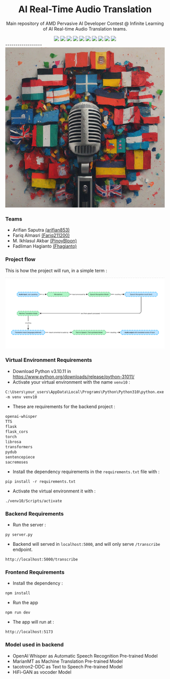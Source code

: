 <h1 align="center"> AI Real-Time Audio Translation </h1>
<p align="center"> Main repository of AMD Pervasive AI Developer Contest @ Infinite Learning of AI Real-time Audio Translation teams. </p>

<div align="center">
    <!-- Your badges here -->
    <img src="https://img.shields.io/badge/python-3670A0?style=for-the-badge&logo=python&logoColor=ffdd54">
    <img src="https://img.shields.io/badge/jupyter-%23FA0F00.svg?style=for-the-badge&logo=jupyter&logoColor=white">
    <img src="https://img.shields.io/badge/flask-%23000.svg?style=for-the-badge&logo=flask&logoColor=white">
    <img src="https://img.shields.io/badge/TensorFlow-%23FF6F00.svg?style=for-the-badge&logo=TensorFlow&logoColor=white">
    <img src="https://img.shields.io/badge/Keras-%23D00000.svg?style=for-the-badge&logo=Keras&logoColor=white">
    <img src="https://img.shields.io/badge/scikit--learn-%23F7931E.svg?style=for-the-badge&logo=scikit-learn&logoColor=white">
    <img src="https://img.shields.io/badge/pandas-%23150458.svg?style=for-the-badge&logo=pandas&logoColor=white">
    <img src="https://img.shields.io/badge/numpy-%23013243.svg?style=for-the-badge&logo=numpy&logoColor=white">
    <img src="https://img.shields.io/badge/react-%2320232a.svg?style=for-the-badge&logo=react&logoColor=%2361DAFB">
    <img src="https://img.shields.io/badge/tailwindcss-%2338B2AC.svg?style=for-the-badge&logo=tailwind-css&logoColor=white">
</div>
------------------
<img src="img/cover.jpeg"> 

### Teams

- Arifian Saputra [(arifian853)](https://github.com/arifian853)
- Fariq Almasri [(Fariq211200)](https://github.com/Fariq211200)
- M. Ikhlasul Akbar [(PinoyBloon)](https://github.com/PinoyBloon)
- Fadliman Hagianto [(Fhagianto)](https://github.com/Fhagianto)

### Project flow
This is how the project will run, in a simple term :

<img src="img/project-flow.png"> 




### Virtual Environment Requirements

- Download Python v3.10.11 in https://www.python.org/downloads/release/python-31011/
- Activate your virtual environment with the name ```venv10``` : 
```
C:\Users\your_users\AppData\Local\Programs\Python\Python310\python.exe -m venv venv10
```
- These are requirements for the backend project : 
```
openai-whisper
TTS
flask
flask_cors
torch
librosa
transformers
pydub
sentencepiece
sacremoses
```
- Install the dependency requirements in the ```requirements.txt``` file with : 
```
pip install -r requirements.txt
```
- Activate the virtual environment it with : 

```
./venv10/Scripts/activate
```

### Backend Requirements


- Run the server :

```
py server.py
```
- Backend will served in ```localhost:5000```, and will only serve ```/transcribe``` endpoint.
```
http://localhost:5000/transcribe
```


### Frontend Requirements

- Install the dependency : 
```
npm install
```
- Run the app
```
npm run dev
```
- The app will run at : 
```
http://localhost:5173
```

### Model used in backend

- OpenAI Whisper as Automatic Speech Recognition Pre-trained Model
- MarianMT as Machine Translation Pre-trained Model
- tacotron2-DDC as Text to Speech Pre-trained Model
- HiFi-GAN as vocoder Model